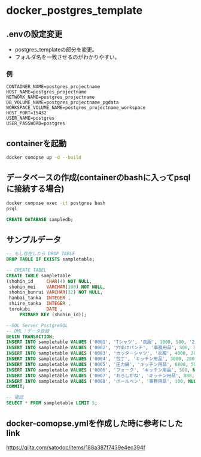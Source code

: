 # docker_postgres_template

## .envの設定変更

- postgres_templateの部分を変更。
- フォルダ名を一致させるのがわかりやすい。

### 例

```
CONTAINER_NAME=postgres_projectname
HOST_NAME=postgres_projectname
NETWORK_NAME=postgres_projectname
DB_VOLUME_NAME=postgres_projectname_pgdata
WORKSPACE_VOLUME_NAME=postgres_projectname_workspace
HOST_PORT=15432 
USER_NAME=postgres
USER_PASSWORD=postgres
```

## containerを起動

```bash
docker comopse up -d --build
```

## データベースの作成(containerのbashに入ってpsqlに接続する場合)

```bash
docker compose exec -it postgres bash
psql
```


```sql
CREATE DATABASE sampledb;
```

## サンプルデータ

```sql
-- もし存在したら DROP TABLE
DROP TABLE IF EXISTS sampletable;

-- CREATE TABEL
CREATE TABLE sampletable
(shohin_id     CHAR(4) NOT NULL,
 shohin_mei    VARCHAR(100) NOT NULL,
 shohin_bunrui VARCHAR(32) NOT NULL,
 hanbai_tanka  INTEGER ,
 shiire_tanka  INTEGER ,
 torokubi      DATE ,
     PRIMARY KEY (shohin_id));

--SQL Server PostgreSQL
-- DML：データ登録
BEGIN TRANSACTION;
INSERT INTO sampletable VALUES ('0001', 'Tシャツ', '衣服', 1000, 500, '2009-09-20');
INSERT INTO sampletable VALUES ('0002', '穴あけパンチ', '事務用品', 500, 320, '2009-09-11');
INSERT INTO sampletable VALUES ('0003', 'カッターシャツ', '衣服', 4000, 2800, NULL);
INSERT INTO sampletable VALUES ('0004', '包丁', 'キッチン用品', 3000, 2800, '2009-09-20');
INSERT INTO sampletable VALUES ('0005', '圧力鍋', 'キッチン用品', 6800, 5000, '2009-01-15');
INSERT INTO sampletable VALUES ('0006', 'フォーク', 'キッチン用品', 500, NULL, '2009-09-20');
INSERT INTO sampletable VALUES ('0007', 'おろしがね', 'キッチン用品', 880, 790, '2008-04-28');
INSERT INTO sampletable VALUES ('0008', 'ボールペン', '事務用品', 100, NULL, '2009-11-11');
COMMIT;

-- 確認
SELECT * FROM sampletable LIMIT 5;
```

## docker-comopse.ymlを作成した時に参考にしたlink

https://qiita.com/satodoc/items/188a387f7439e4ec394f

